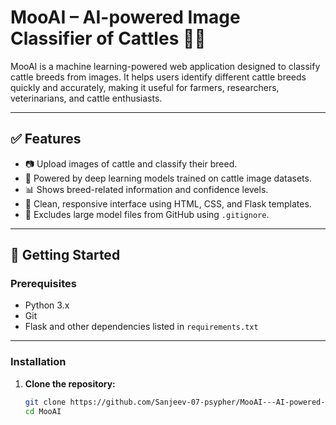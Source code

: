 # MooAI – AI-powered Image Classifier of Cattles 🐄🧠

MooAI is a machine learning-powered web application designed to classify cattle breeds from images. It helps users identify different cattle breeds quickly and accurately, making it useful for farmers, researchers, veterinarians, and cattle enthusiasts.

---

## ✅ Features

- 📷 Upload images of cattle and classify their breed.
- 🤖 Powered by deep learning models trained on cattle image datasets.
- 📊 Shows breed-related information and confidence levels.
- 📁 Clean, responsive interface using HTML, CSS, and Flask templates.
- 🚫 Excludes large model files from GitHub using `.gitignore`.

---

## 🚀 Getting Started

### Prerequisites

- Python 3.x
- Git
- Flask and other dependencies listed in `requirements.txt`

---

### Installation

1. **Clone the repository:**

   ```bash
   git clone https://github.com/Sanjeev-07-psypher/MooAI---AI-powered-Image-Classifier-of-Cattles.git
   cd MooAI
